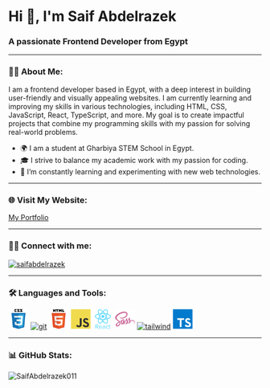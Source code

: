 <h1 align="left">Hi 👋, I'm Saif Abdelrazek</h1>
<h3 align="left">A passionate Frontend Developer from Egypt</h3>

---

<h3 align="left">👨‍💻 About Me:</h3>
<p align="left">
  I am a frontend developer based in Egypt, with a deep interest in building user-friendly and visually appealing websites. I am currently learning and improving my skills in various technologies, including HTML, CSS, JavaScript, React, TypeScript, and more. My goal is to create impactful projects that combine my programming skills with my passion for solving real-world problems.
</p>
<ul align="left">
  <li>🌍 I am a student at Gharbiya STEM School in Egypt.</li>
  <li>🎓 I strive to balance my academic work with my passion for coding.</li>
  <li>🚀 I’m constantly learning and experimenting with new web technologies.</li>
</ul>

---

<h3 align="left">🌐 Visit My Website:</h3>
  <a href="http://saifabdelrazek.com" target="_blank">My Portfolio</a>

---

<h3 align="left">👨‍💻 Connect with me:</h3>
<p align="left">
<a href="https://linkedin.com/in/saifabdelrazek" target="blank"><img align="center" src="https://raw.githubusercontent.com/rahuldkjain/github-profile-readme-generator/master/src/images/icons/Social/linked-in-alt.svg" alt="saifabdelrazek" height="30" width="40" /></a>
</p>

---

<h3 align="left">🛠️ Languages and Tools:</h3>
<p align="left">
  <a href="https://www.w3schools.com/css/" target="_blank"><img src="https://raw.githubusercontent.com/devicons/devicon/master/icons/css3/css3-original-wordmark.svg" alt="css3" width="40" height="40"/></a>
  <a href="https://git-scm.com/" target="_blank"><img src="https://www.vectorlogo.zone/logos/git-scm/git-scm-icon.svg" alt="git" width="40" height="40"/></a>
  <a href="https://www.w3.org/html/" target="_blank"><img src="https://raw.githubusercontent.com/devicons/devicon/master/icons/html5/html5-original-wordmark.svg" alt="html5" width="40" height="40"/></a>
  <a href="https://developer.mozilla.org/en-US/docs/Web/JavaScript" target="_blank"><img src="https://raw.githubusercontent.com/devicons/devicon/master/icons/javascript/javascript-original.svg" alt="javascript" width="40" height="40"/></a>
  <a href="https://reactjs.org/" target="_blank"><img src="https://raw.githubusercontent.com/devicons/devicon/master/icons/react/react-original-wordmark.svg" alt="react" width="40" height="40"/></a>
  <a href="https://sass-lang.com" target="_blank"><img src="https://raw.githubusercontent.com/devicons/devicon/master/icons/sass/sass-original.svg" alt="sass" width="40" height="40"/></a>
  <a href="https://tailwindcss.com/" target="_blank"><img src="https://tailwindcss.com/_next/static/media/tailwindcss-mark.d52e9897.svg" alt="tailwind" width="40" height="40"/></a>
  <a href="https://www.typescriptlang.org/" target="_blank"><img src="https://raw.githubusercontent.com/devicons/devicon/master/icons/typescript/typescript-original.svg" alt="typescript" width="40" height="40"/></a>
</p>

---

<h3 align="left">📊 GitHub Stats:</h3>
<p align="left">
  <img src="https://github-readme-stats.vercel.app/api/top-langs?username=SaifAbdelrazek011&show_icons=true&locale=en&layout=compact" alt="SaifAbdelrazek011" />
</p>
